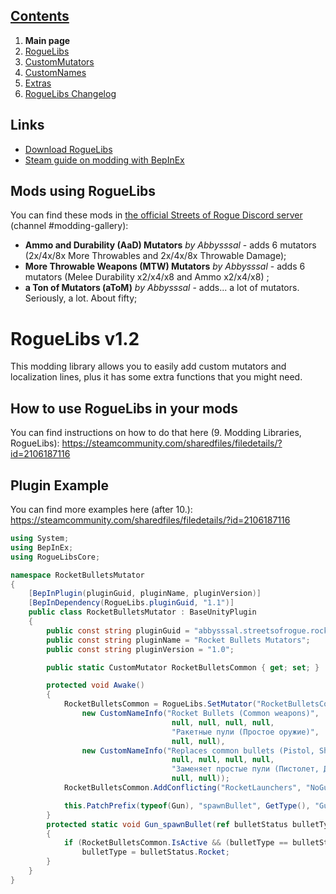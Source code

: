 ## [Contents](https://github.com/Abbysssal/RogueLibs) ##

1. **Main page**
2. [RogueLibs](https://github.com/Abbysssal/RogueLibs/blob/master/RogueLibs.md)
3. [CustomMutators](https://github.com/Abbysssal/RogueLibs/blob/master/CustomMutators.md)
4. [CustomNames](https://github.com/Abbysssal/RogueLibs/blob/master/CustomNames.md)
5. [Extras](https://github.com/Abbysssal/RogueLibs/blob/master/Extras.md)
6. [RogueLibs Changelog](https://github.com/Abbysssal/RogueLibs/blob/master/Changelog.md)

## Links ##
*  [Download RogueLibs](https://github.com/Abbysssal/RogueLibs/releases)
*  [Steam guide on modding with BepInEx](https://steamcommunity.com/sharedfiles/filedetails/?id=2106187116)

## Mods using RogueLibs ##
You can find these mods in [the official Streets of Rogue Discord server](https://discord.com/invite/streetsofrogue) (channel #modding-gallery):

* **Ammo and Durability (AaD) Mutators** *by Abbysssal* - adds 6 mutators (2x/4x/8x More Throwables and 2x/4x/8x Throwable Damage);
* **More Throwable Weapons (MTW) Mutators** *by Abbysssal* - adds 6 mutators (Melee Durability x2/x4/x8 and Ammo x2/x4/x8) ;
* **a Ton of Mutators (aToM)** *by Abbysssal* - adds... a lot of mutators. Seriously, a lot. About fifty;

# RogueLibs v1.2 #
This modding library allows you to easily add custom mutators and localization lines, plus it has some extra functions that you might need.

## How to use RogueLibs in your mods ##
You can find instructions on how to do that here (9. Modding Libraries, RogueLibs):
https://steamcommunity.com/sharedfiles/filedetails/?id=2106187116

## Plugin Example ##
You can find more examples here (after 10.):
https://steamcommunity.com/sharedfiles/filedetails/?id=2106187116
```cs
using System;
using BepInEx;
using RogueLibsCore;

namespace RocketBulletsMutator
{
    [BepInPlugin(pluginGuid, pluginName, pluginVersion)]
    [BepInDependency(RogueLibs.pluginGuid, "1.1")]
    public class RocketBulletsMutator : BaseUnityPlugin
    {
        public const string pluginGuid = "abbysssal.streetsofrogue.rocketbulletsmutator";
        public const string pluginName = "Rocket Bullets Mutators";
        public const string pluginVersion = "1.0";

        public static CustomMutator RocketBulletsCommon { get; set; }

        protected void Awake()
        {
            RocketBulletsCommon = RogueLibs.SetMutator("RocketBulletsCommon", true,
                new CustomNameInfo("Rocket Bullets (Common weapons)",
                                    null, null, null, null,
                                    "Ракетные пули (Простое оружие)",
                                    null, null),
                new CustomNameInfo("Replaces common bullets (Pistol, Shotgun, Machinegun, etc.) with rockets. Rate of fire is unchanged.",
                                    null, null, null, null,
                                    "Заменяет простые пули (Пистолет, Дробовик, Автомат и т.п.) на ракеты. Скорость стрельбы не изменена.",
                                    null, null));
            RocketBulletsCommon.AddConflicting("RocketLaunchers", "NoGuns");

            this.PatchPrefix(typeof(Gun), "spawnBullet", GetType(), "Gun_spawnBullet", new Type[] { typeof(bulletStatus), typeof(InvItem), typeof(int), typeof(bool), typeof(string) });
        }
        protected static void Gun_spawnBullet(ref bulletStatus bulletType)
        {
            if (RocketBulletsCommon.IsActive && (bulletType == bulletStatus.Normal || bulletType == bulletStatus.Shotgun || bulletType == bulletStatus.Revolver))
                bulletType = bulletStatus.Rocket;
        }
    }
}
```
